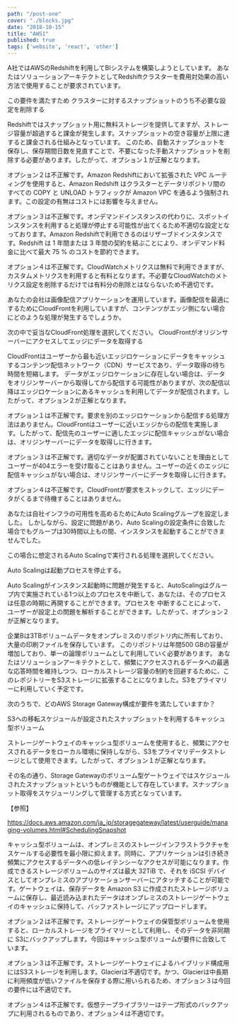 ```yaml
---
path: "/post-one"
cover: "./blocks.jpg"
date: "2018-10-15"
title: "AWS1"
published: true
tags: ['website', 'react', 'other']
---
```


A社ではAWSのRedshiftを利用してBIシステムを構築しようとしています。 あなたはソリューションアーキテクトとしてRedshiftクラスターを費用対効果の高い方法で使用することが要求されています。

この要件を満たすため
クラスターに対するスナップショットのうち不必要な設定を削除する


Redshiftではスナップショット用に無料ストレージを提供してますが、ストレージ容量が超過すると課金が発生します。スナップショットの空き容量が上限に達すると課金される仕組みとなっています。 このため、自動スナップショットを保存し、保存期間日数を見直すことで、不要になった手動スナップショットを削除する必要があります。したがって、オプション１が正解となります。



オプション２は不正解です。Amazon Redshiftにおいて拡張された VPC ルーティングを使用すると、Amazon Redshift はクラスターとデータリポジトリ間のすべての COPY と UNLOAD トラフィックが Amazon VPC を通るよう強制されます。この設定の有無はコストには影響を与えません。

オプション３は不正解です。オンデマンドインスタンスの代わりに、スポットインスタンスを利用すると処理が停止する可能性が出てくるため不適切な設定となっております。Amazon Redshiftで利用できるのはリザーブドインスタンスです。Redshift は 1 年間または 3 年間の契約を結ぶことにより、オンデマンド料金に比べて最大 75 % のコストを節約できます。

オプション４は不正解です。CloudWatchメトリクスは無料で利用できますが、カスタムメトリクスを利用すると有料となります。不必要なCloudWatchのメトリクス設定を削除するだけでは有料分の削除とはならないため不適切です。



あなたの会社は画像配信アプリケーションを運用しています。画像配信を最適にするためにCloudFrontを利用していますが、コンテンツがエッジ側にない場合にどのような処理が発生するでしょうか。

次の中で妥当なCloudFront処理を選択してください。
CloudFrontがオリジンサーバーにアクセスしてエッジにデータを取得する


CloudFrontはユーザーから最も近いエッジロケーションにデータをキャッシュするコンテンツ配信ネットワーク（CDN）サービスであり、データ取得の待ち時間を短縮します。 データがエッジロケーションに存在しない場合は、データをオリジンサーバーから取得してから配信する可能性がありますが、次の配信以降はエッジロケーションにあるキャッシュを利用してデータが配信されます。したがって、オプション２が正解となります。



オプション１は不正解です。要求を別のエッジロケーションから配信する処理方法はありません。CloudFrontはユーザーに近いエッジからの配信を実施します。したがって、配信先のユーザーに適したエッジに配信キャッシュがない場合は、オリジンサーバーにデータを取得しに行きます。

オプション３は不正解です。適切なデータが配置されていないことを理由としてユーザーが404エラーを受け取ることはありません。ユーザーの近くのエッジに配信キャッシュがない場合は、オリジンサーバーにデータを取得しに行きます。

オプション４は不正解です。CloudFrontが要求をストックして、エッジにデータがくるまで待機することはありません。



あなたは自社インフラの可用性を高めるためにAuto Scalingグループを設定しました。 しかしながら、設定に問題があり、Auto Scalingの設定条件に合致した場合でもグループは30時間以上もの間、インスタンスを起動することができませんでした。

この場合に想定されるAuto Scalingで実行される処理を選択してください。
<p>Auto Scalingは起動プロセスを停止する。</p>

Auto Scalingがインスタンス起動時に問題が発生すると、AutoScalingはグループ内で実施されている1つ以上のプロセスを中断して、あなたは、そのプロセスは任意の時期に再開することができます。プロセスを 中断することによって、ユーザーが設定上の問題を解析することができます。したがって、オプション２が正解となります。



企業Bは3TBボリュームデータをオンプレミスのリポジトリ内に所有しており、大量の印刷ファイルを保存しています。 このリポジトリは年間500 GBの容量が増加しており、単一の論理ボリュームとして利用していく必要があります。 あなたはソリューションアーキテクトとして、頻繁にアクセスされるデータへの最適な応答時間を維持しつつ、ローカルストレージ容量の制約を回避するために、このレポジトリーをS3ストレージに拡張することになりました。S3をプライマリーに利用していく予定です。

次のうちで、どのAWS Storage Gateway構成が要件を満たしていますか？

<p>S3への移転スケジュールが設定されたスナップショットを利用するキャッシュ型ボリューム</p>


ストレージゲートウェイのキャッシュ型ボリュームを使用すると、頻繁にアクセスされるデータをローカル環境に保持しながら、S3をプライマリデータストレージとして使用できます。したがって、オプション１が正解となります。

その名の通り、Storage Gatewayのボリューム型ゲートウェイではスケジュールされたスナップショットというものが機能として存在しています。スナップショット取得をスケジューリングして管理する方式となっています。

【参照】

https://docs.aws.amazon.com/ja_jp/storagegateway/latest/userguide/managing-volumes.html#SchedulingSnapshot



キャッシュ型ボリュームは、オンプレミスのストレージインフラストラクチャをスケールする必要性を最小限に抑えます。同時に、アプリケーションは引き続き頻繁にアクセスするデータへの低レイテンシーなアクセスが可能になります。作成できるストレージボリュームのサイズは最大 32TiB で、それを iSCSI デバイスとしてオンプレミスのアプリケーションサーバーにアタッチすることが可能です。ゲートウェイは、保存データを Amazon S3 に作成されたストレージボリュームに保存し、最近読み込まれたデータはオンプレミスのストレージゲートウェイのキャッシュに保持して、バッファストレージにアップロードします。



オプション２は不正解です。ストレージゲートウェイの保管型ボリュームを使用すると、ローカルストレージをプライマリーとして利用し、そのデータを非同期に S3にバックアップします。今回はキャッシュ型ボリュームが要件に合致しています。

オプション３は不正解です。ストレージゲートウェイによるハイブリッド構成用にはS3ストレージを利用します。Glacierは不適切です。かつ、Glacierは中長期に利用頻度が低いファイルを保存する際に用いられるため、オプション３は今回の要件には不適切です。

オプション４は不正解です。仮想テープライブラリーはテープ形式のバックアップに利用されるものであり、オプション４は不適切です。

